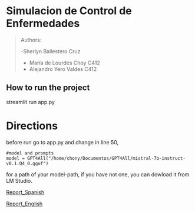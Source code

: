 # Simulacion de Control de Enfermedades

>Authors:
>
> -Sherlyn Ballestero Cruz
> - María de Lourdes Choy C412
> - Alejandro Yero Valdes C412

## How to run the project
streamlit run app.py
# Directions
before run go to app.py and change in line 50,
```cv
#model and prompts
model = GPT4All("/home/chony/Documentos/GPT4All/mistral-7b-instruct-v0.1.Q4_0.gguf")
```
for a path of your  model-path, if you have not one, you can dowload it from LM Studio.




[Report_Spanish](./reporte_spanish)

[Report_English](./report_english)
